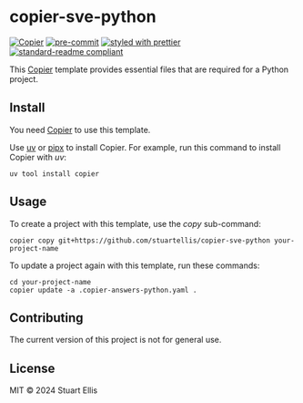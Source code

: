 <!--
SPDX-FileCopyrightText: 2024-present Stuart Ellis <stuart@stuartellis.name>

SPDX-License-Identifier: MIT
-->

# copier-sve-python

[![Copier](https://img.shields.io/endpoint?url=https://raw.githubusercontent.com/copier-org/copier/master/img/badge/badge-grayscale-inverted-border-orange.json)](https://github.com/copier-org/copier) [![pre-commit](https://img.shields.io/badge/pre--commit-enabled-brightgreen?logo=pre-commit)](https://github.com/pre-commit/pre-commit) [![styled with prettier](https://img.shields.io/badge/styled_with-prettier-ff69b4.svg)](https://github.com/prettier/prettier) [![standard-readme compliant](https://img.shields.io/badge/readme%20style-standard-brightgreen.svg?style=flat-square)](https://github.com/RichardLitt/standard-readme)

This [Copier](https://copier.readthedocs.io/en/stable/) template provides essential files that are required for a Python project.

## Install

You need [Copier](https://copier.readthedocs.io/en/stable/) to use this template.

Use [uv](https://docs.astral.sh/uv/) or [pipx](https://pipx.pypa.io/) to install Copier. For example, run this command to install Copier with _uv_:

```shell
uv tool install copier
```

## Usage

To create a project with this template, use the _copy_ sub-command:

```shell
copier copy git+https://github.com/stuartellis/copier-sve-python your-project-name
```

To update a project again with this template, run these commands:

```shell
cd your-project-name
copier update -a .copier-answers-python.yaml .
```

## Contributing

The current version of this project is not for general use.

## License

MIT © 2024 Stuart Ellis
